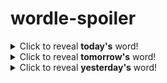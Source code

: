 # wordle-spoiler

<details>
  <summary>Click to reveal <b>today's</b> word!</summary>
  <br>
  <b> banal </b>
</details>

<details>
  <summary>Click to reveal <b>tomorrow's</b> word!</summary>
  <br>
  <b> slump </b>
</details>

<details>
  <summary>Click to reveal <b>yesterday's</b> word!</summary>
  <br>
  <b> tiger </b>
</details>